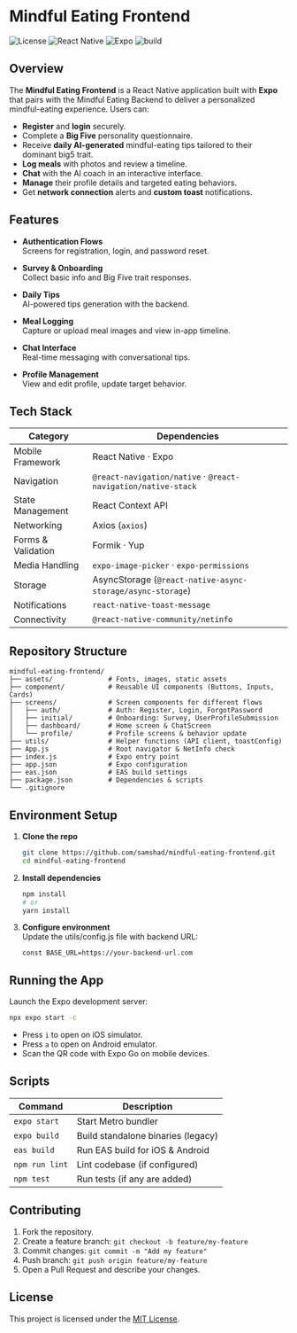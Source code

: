 # Mindful Eating Frontend

![License](https://img.shields.io/github/license/samshad/mindful-eating-frontend)
![React Native](https://img.shields.io/badge/React%20Native-0.76.6-blue)
![Expo](https://img.shields.io/badge/Expo-52.0.0-blue)
![build](https://img.shields.io/badge/build-passing-brightgreen)

## Overview

The **Mindful Eating Frontend** is a React Native application built with **Expo** that pairs with the Mindful Eating Backend to deliver a personalized mindful-eating experience. Users can:

- **Register** and **login** securely.
- Complete a **Big Five** personality questionnaire.
- Receive **daily AI-generated** mindful-eating tips tailored to their dominant big5 trait.
- **Log meals** with photos and review a timeline.
- **Chat** with the AI coach in an interactive interface.
- **Manage** their profile details and targeted eating behaviors.
- Get **network connection** alerts and **custom toast** notifications.

## Features

- **Authentication Flows**  
  Screens for registration, login, and password reset.

- **Survey & Onboarding**  
  Collect basic info and Big Five trait responses.

- **Daily Tips**  
  AI-powered tips generation with the backend.

- **Meal Logging**  
  Capture or upload meal images and view in-app timeline.

- **Chat Interface**  
  Real-time messaging with conversational tips.

- **Profile Management**  
  View and edit profile, update target behavior.

## Tech Stack

| Category           | Dependencies                                                  |
|--------------------|---------------------------------------------------------------|
| Mobile Framework   | React Native · Expo                                           |
| Navigation         | `@react-navigation/native` · `@react-navigation/native-stack` |
| State Management   | React Context API                                             |
| Networking         | Axios (`axios`)                                               |
| Forms & Validation | Formik · Yup                                                  |
| Media Handling     | `expo-image-picker` · `expo-permissions`                      |
| Storage            | AsyncStorage (`@react-native-async-storage/async-storage`)    |
| Notifications      | `react-native-toast-message`                                  |
| Connectivity       | `@react-native-community/netinfo`                            |

## Repository Structure

```
mindful-eating-frontend/
├── assets/              # Fonts, images, static assets
├── component/           # Reusable UI components (Buttons, Inputs, Cards)
├── screens/             # Screen components for different flows
│   ├── auth/            # Auth: Register, Login, ForgotPassword
│   ├── initial/         # Onboarding: Survey, UserProfileSubmission
│   ├── dashboard/       # Home screen & ChatScreen
│   └── profile/         # Profile screens & behavior update
├── utils/               # Helper functions (API client, toastConfig)
├── App.js               # Root navigator & NetInfo check
├── index.js             # Expo entry point
├── app.json             # Expo configuration
├── eas.json             # EAS build settings
├── package.json         # Dependencies & scripts
└── .gitignore
```

## Environment Setup

1. **Clone the repo**  
   ```bash
   git clone https://github.com/samshad/mindful-eating-frontend.git
   cd mindful-eating-frontend
   ```

2. **Install dependencies**  
   ```bash
   npm install
   # or
   yarn install
   ```

3. **Configure environment**  
   Update the utils/config.js file with backend URL:
   ```
   const BASE_URL=https://your-backend-url.com
   ```

## Running the App

Launch the Expo development server:
```bash
npx expo start -c
```
- Press `i` to open on iOS simulator.
- Press `a` to open on Android emulator.
- Scan the QR code with Expo Go on mobile devices.

## Scripts

| Command         | Description                          |
|-----------------|--------------------------------------|
| `expo start`    | Start Metro bundler                  |
| `expo build`    | Build standalone binaries (legacy)   |
| `eas build`     | Run EAS build for iOS & Android      |
| `npm run lint`  | Lint codebase (if configured)        |
| `npm test`      | Run tests (if any are added)         |

## Contributing

1. Fork the repository.
2. Create a feature branch: `git checkout -b feature/my-feature`
3. Commit changes: `git commit -m "Add my feature"`
4. Push branch: `git push origin feature/my-feature`
5. Open a Pull Request and describe your changes.

## License

This project is licensed under the [MIT License](LICENSE).

